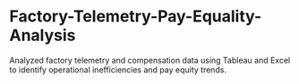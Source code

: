 # Factory-Telemetry-Pay-Equality-Analysis
Analyzed factory telemetry and compensation data using Tableau and Excel to identify operational inefficiencies and pay equity trends.
